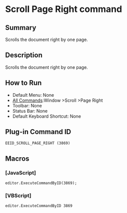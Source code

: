 # Scroll Page Right command

## Summary

Scrolls the document right by one page.

## Description

Scrolls the document right by one page.

## How to Run

- Default Menu: None
- [All Commands](../tools/all_commands):Window \>Scroll \>Page Right
- Toolbar: None
- Status Bar: None
- Default Keyboard Shortcut: None

## Plug-in Command ID

```
EEID_SCROLL_PAGE_RIGHT (3869)```

## Macros

### \[JavaScript\]

```
editor.ExecuteCommandByID(3869);
```

### \[VBScript\]

```
editor.ExecuteCommandByID 3869
```
